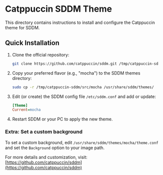 # Catppuccin SDDM Theme


This directory contains instructions to install and configure the Catppuccin theme for SDDM.

## Quick Installation 

1. Clone the official repository:

   ```bash
   git clone https://github.com/catppuccin/sddm.git /tmp/catppuccin-sddm
   ```

2. Copy your preferred flavor (e.g., "mocha") to the SDDM themes directory:

   ```bash
   sudo cp -r /tmp/catppuccin-sddm/src/mocha /usr/share/sddm/themes/
   ```

3. Edit (or create) the SDDM config file `/etc/sddm.conf` and add or update:

   ```ini
   [Theme]
   Current=mocha
   ```

4. Restart SDDM or your PC to apply the new theme.

### Extra: Set a custom background

To set a custom background, edit `/usr/share/sddm/themes/mocha/theme.conf` and set the `Background` option to your image path.

For more details and customization, visit: [https://github.com/catppuccin/sddm](https://github.com/catppuccin/sddm)
